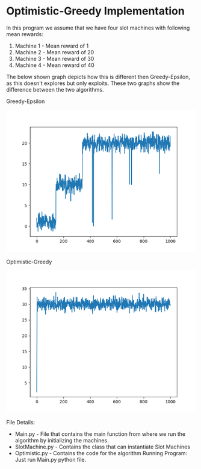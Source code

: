 # Optimistic-Greedy Implementation

In this program we assume that we have four slot machines with following mean rewards:

 1. Machine 1 - Mean reward of 1
 2. Machine 2 - Mean reward of 20
 3. Machine 3 - Mean reward of 30
 4. Machine 4 - Mean reward of 40

The below shown graph depicts how this is different then Greedy-Epsilon, as this doesn't explores but only exploits. These two graphs show the difference between the two algorithms.

Greedy-Epsilon

![Greedy-Epsilon](https://github.com/gurjaspalbedi/reinforcement-learning/blob/master/Greedy-Epsilon/line_graph.png?raw=true)

Optimistic-Greedy

![Optimistic-Greedy](https://github.com/gurjaspalbedi/reinforcement-learning/blob/master/Optimistic-Greedy/line_graph.png?raw=true)

File Details:

 - Main.py - File that contains the main function from where we run the algorithm by initializing the machines.
 - SlotMachine.py  - Contains the class that can instantiate Slot Machines
 - Optimistic.py - Contains the code for the algorithm
Running Program: Just run Main.py python file.
